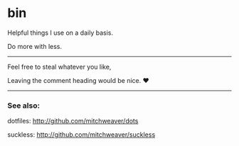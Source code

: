 # bin

Helpful things I use on a daily  basis.

Do more with less.

--------

Feel free to steal whatever you like,

Leaving the comment heading would be nice. ❤

-------

### See also:

dotfiles: http://github.com/mitchweaver/dots

suckless: http://github.com/mitchweaver/suckless
